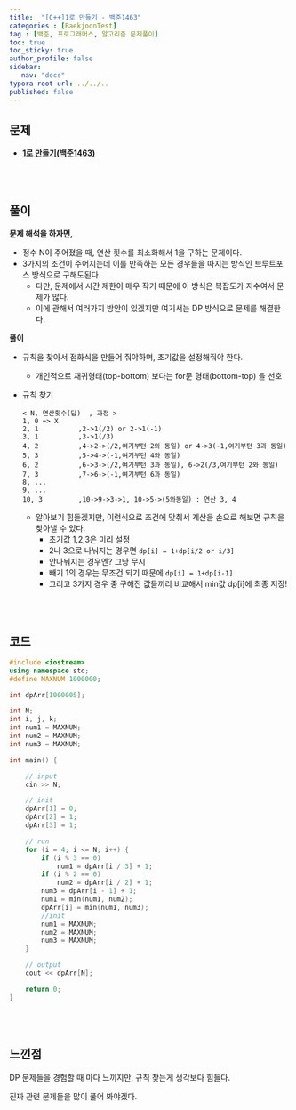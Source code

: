 ```yaml
---
title:  "[C++]1로 만들기 - 백준1463"
categories : [BaekjoonTest]
tag : [백준, 프로그래머스, 알고리즘 문제풀이]
toc: true
toc_sticky: true
author_profile: false
sidebar:
   nav: "docs"
typora-root-url: ../../..
published: false
---
```




## 문제

* **[1로 만들기(백준1463)](https://www.acmicpc.net/problem/1463)**

<br><br>

## 풀이

**문제 해석을 하자면,**

* 정수 N이 주어졌을 때, 연산 횟수를 최소화해서 1을 구하는 문제이다.
* 3가지의 조건이 주어지는데 이를 만족하는 모든 경우들을 따지는 방식인 브루트포스 방식으로 구해도된다.
  * 다만, 문제에서 시간 제한이 매우 작기 때문에 이 방식은 복잡도가 지수여서 문제가 많다.
  * 이에 관해서 여러가지 방안이 있겠지만 여기서는 DP 방식으로 문제를 해결한다.




**풀이**

* 규칙을 찾아서 점화식을 만들어 줘야하며, 초기값을 설정해줘야 한다.

  * 개인적으로 재귀형태(top-bottom) 보다는 for문 형태(bottom-top) 을 선호

* 규칙 찾기

  ```
  < N, 연산횟수(답)  , 과정 >
  1, 0 => X
  2, 1			,2->1(/2) or 2->1(-1)
  3, 1			,3->1(/3)
  4, 2			,4->2->(/2,여기부턴 2와 동일) or 4->3(-1,여기부턴 3과 동일)
  5, 3			,5->4->(-1,여기부턴 4와 동일)
  6, 2			,6->3->(/2,여기부턴 3과 동일), 6->2(/3,여기부턴 2와 동일)
  7, 3			,7->6->(-1,여기부턴 6과 동일)
  8, ...
  9, ...
  10, 3			,10->9->3->1, 10->5->(5와동일) : 연산 3, 4
  ```

  * 알아보기 힘들겠지만, 이런식으로 조건에 맞춰서 계산을 손으로 해보면 규칙을 찾아낼 수 있다.
    * 초기값 1,2,3은 미리 설정
    * 2나 3으로 나눠지는 경우면 `dp[i] = 1+dp[i/2 or i/3]`
    * 안나눠지는 경우엔? 그냥 무시
    * 빼기 1의 경우는 무조건 되기 때문에 `dp[i] = 1+dp[i-1]`
    * 그리고 3가지 경우 중 구해진 값들끼리 비교해서 min값 dp[i]에 최종 저장!



<br><br>

## 코드

```c++
#include <iostream>
using namespace std;
#define MAXNUM 1000000;

int dpArr[1000005];

int N;
int i, j, k;
int num1 = MAXNUM;
int num2 = MAXNUM;
int num3 = MAXNUM;

int main() {

	// input
	cin >> N;

	// init
	dpArr[1] = 0;
	dpArr[2] = 1;
	dpArr[3] = 1;

	// run
	for (i = 4; i <= N; i++) {
		if (i % 3 == 0) 
			num1 = dpArr[i / 3] + 1;
		if (i % 2 == 0)
			num2 = dpArr[i / 2] + 1;
		num3 = dpArr[i - 1] + 1;
		num1 = min(num1, num2);
		dpArr[i] = min(num1, num3);
		//init
		num1 = MAXNUM;
		num2 = MAXNUM;
		num3 = MAXNUM;
	}

	// output
	cout << dpArr[N];

	return 0;
}
```

<br><br>

## 느낀점

DP 문제들을 경험할 때 마다 느끼지만, 규칙 찾는게 생각보다 힘들다.

진짜 관련 문제들을 많이 풀어 봐야겠다.
